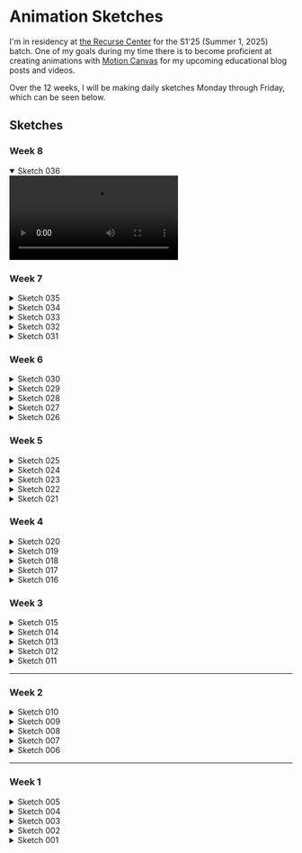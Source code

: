 # Animation Sketches

I'm in residency at [the Recurse Center](recurse.com) for the S1'25 (Summer 1, 2025) batch. One of my goals during my time there is to become proficient at creating animations with [Motion Canvas](https://github.com/motion-canvas/motion-canvas) for my upcoming educational blog posts and videos.

Over the 12 weeks, I will be making daily sketches Monday through Friday, which can be seen below.

## Sketches

### Week 8

<details open>
  <summary>Sketch 036</summary>
  <video controls loop src="https://github.com/user-attachments/assets/cec6cef6-0e45-49f2-a082-40ee9a86abee"></video>
</details>

### Week 7

<details>
  <summary>Sketch 035</summary>
  <video controls loop src="https://github.com/user-attachments/assets/c364868a-e460-404a-8f78-db58bc4a5593"></video>
</details>

<details>
  <summary>Sketch 034</summary>
  <video controls loop src="https://github.com/user-attachments/assets/e77e090b-ea4c-4499-87f6-615e861e5243"></video>
</details>

<details>
  <summary>Sketch 033</summary>
  <video controls loop src="https://github.com/user-attachments/assets/81ccb120-7454-4770-b89d-acd6ba09af72"></video>
</details>

<details>
  <summary>Sketch 032</summary>
  <video controls loop src="https://github.com/user-attachments/assets/46ee5475-f1fe-4a5b-8105-5fdae7e1456c"></video>
</details>

<details>
  <summary>Sketch 031</summary>
  <video controls loop src="https://github.com/user-attachments/assets/f69f5ca9-7bee-4843-ac6b-9d6ae3cb5732"></video>
</details>

### Week 6

<details>
  <summary>Sketch 030</summary>
  <video controls loop src="https://github.com/user-attachments/assets/a106fd99-97e8-4764-a557-82bba8d46702"></video>
</details>

<details>
  <summary>Sketch 029</summary>
  <video controls loop src="https://github.com/user-attachments/assets/6658b776-641b-40fb-a118-12277d06150f"></video>
</details>

<details>
  <summary>Sketch 028</summary>
  <video controls loop src="https://github.com/user-attachments/assets/d6db9c1b-b219-4609-87d1-dabc5ac79e94"></video>
</details>

<details>
  <summary>Sketch 027</summary>
  <video controls loop src="https://github.com/user-attachments/assets/337a4952-83ca-48c1-b596-ff76d9e2a96e"></video>
</details>

<details>
  <summary>Sketch 026</summary>
  <video controls loop src="https://github.com/user-attachments/assets/d90e8edb-bb2d-4902-86ec-b0a49a0ee386"></video>
</details>

### Week 5

<details>
  <summary>Sketch 025</summary>
  <video controls loop src="https://github.com/user-attachments/assets/54a52d5f-8f5f-4ac6-b1b0-10285950a8a1"></video>
</details>

<details>
  <summary>Sketch 024</summary>
  <video controls loop src="https://github.com/user-attachments/assets/1fec3185-3bc4-437b-87f0-de41d88e7977"></video>
</details>

<details>
  <summary>Sketch 023</summary>
  <video controls loop src="https://github.com/user-attachments/assets/0be1188a-91c2-462f-ae33-236e6a58aa07"></video>
</details>

<details>
  <summary>Sketch 022</summary>
  <video controls loop src="https://github.com/user-attachments/assets/35c3e8d7-e120-4e07-868b-e4749e9bb817"></video>
</details>

<details>
  <summary>Sketch 021</summary>
  <video controls loop src="https://github.com/user-attachments/assets/a100244b-ddc1-498a-a091-7a21a9c46654"></video>
</details>

### Week 4

<details>
  <summary>Sketch 020</summary>
  <video controls loop src="https://github.com/user-attachments/assets/f6e5c9d3-4717-41da-aed3-f451063c44a8"></video>
</details>

<details>
  <summary>Sketch 019</summary>
  <video controls loop src="https://github.com/user-attachments/assets/7355168d-0a4b-4289-a5f2-d063c9c174bc"></video>
</details>

<details>
  <summary>Sketch 018</summary>
  <video controls loop src="https://github.com/user-attachments/assets/962ea242-859b-4763-a5f8-9e4c7faf201b"></video>
</details>

<details>
  <summary>Sketch 017</summary>
  <video controls loop src="https://github.com/user-attachments/assets/c0d2cd80-cc80-4ab7-833a-f50b903a13ef"></video>
</details>

<details>
  <summary>Sketch 016</summary>
  <video controls loop src="https://github.com/user-attachments/assets/d3a53f0c-e529-4317-865c-3a34be1e4a17"></video>
</details>

### Week 3

<details>
  <summary>Sketch 015</summary>
  <video controls loop src="https://github.com/user-attachments/assets/867d493d-9f19-4411-83ad-f693499604a9"></video>
</details>

<details>
  <summary>Sketch 014</summary>
  <video controls loop src="https://github.com/user-attachments/assets/eda23316-e895-4624-9680-a8dad2fb4c76"></video>
</details>

<details>
  <summary>Sketch 013</summary>
  <video controls loop src="https://github.com/user-attachments/assets/15224ed0-dbad-44ea-a863-f031a9095035"></video>
</details>

<details>
  <summary>Sketch 012</summary>
  <video controls loop src="https://github.com/user-attachments/assets/c568f8fd-f8d8-456b-8dcc-7a8c829d1096"></video>
</details>

<details>
  <summary>Sketch 011</summary>
  <video controls loop src="https://github.com/user-attachments/assets/81f0b1b0-f11d-497d-9cf0-1543cce84a56"></video>
</details>

---

### Week 2

<details>
  <summary>Sketch 010</summary>
  <video controls loop src="https://github.com/user-attachments/assets/30d75aa9-7414-4e04-9cd1-3d0206dec4cd"></video>
</details>

<details>
  <summary>Sketch 009</summary>
  <video controls loop src="https://github.com/user-attachments/assets/63555697-4605-4e0d-8e55-baa3accdeb13"></video>
</details>

<details>
  <summary>Sketch 008</summary>
  <video controls loop src="https://github.com/user-attachments/assets/ed824042-3f29-4fa9-aa7c-cc8c16cacb7c"></video>
</details>

<details>
  <summary>Sketch 007</summary>
  <video controls loop src="https://github.com/user-attachments/assets/78958fbc-ccb8-45f4-ba4e-5e01734c1144"></video>
</details>

<details>
  <summary>Sketch 006</summary>
  <video controls loop src="https://github.com/user-attachments/assets/4df152a9-996b-4b2a-988d-464f4eb10642"></video>
</details>

---

### Week 1

<details>
  <summary>Sketch 005</summary>
  <video controls loop src="https://github.com/user-attachments/assets/864a4d7d-bac4-4f7b-9add-7da5e2960544"></video>
</details>

<details>
  <summary>Sketch 004</summary>
  <video controls loop src="https://github.com/user-attachments/assets/274a9dcf-3d69-43f4-a6cc-b92ca84c9127"></video>
</details>

<details>
  <summary>Sketch 003</summary>
  <video controls loop src="https://github.com/user-attachments/assets/041ca630-f433-4751-8db0-acb96b2c65c0"></video>
</details>

<details>
  <summary>Sketch 002</summary>
  <video controls loop src="https://github.com/user-attachments/assets/9c0b9b07-d377-4e07-98e9-40ceebf4c369"></video>
</details>

<details>
  <summary>Sketch 001</summary>
  <video controls loop src="https://github.com/user-attachments/assets/0097bc17-a43c-4a43-9153-05afee0237f9"></video>
</details>
